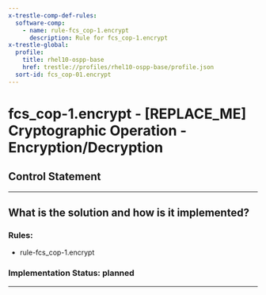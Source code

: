 ```yaml
---
x-trestle-comp-def-rules:
  software-comp:
    - name: rule-fcs_cop-1.encrypt
      description: Rule for fcs_cop-1.encrypt
x-trestle-global:
  profile:
    title: rhel10-ospp-base
    href: trestle://profiles/rhel10-ospp-base/profile.json
  sort-id: fcs_cop-01.encrypt
---
```


# fcs_cop-1.encrypt - \[REPLACE_ME\] Cryptographic Operation - Encryption/Decryption

## Control Statement

______________________________________________________________________

## What is the solution and how is it implemented?

<!-- For implementation status enter one of: implemented, partial, planned, alternative, not-applicable -->

<!-- Note that the list of rules under ### Rules: is read-only and changes will not be captured after assembly to JSON -->

<!-- Add control implementation description here for control: fcs_cop-1.encrypt -->

### Rules:

  - rule-fcs_cop-1.encrypt

### Implementation Status: planned

______________________________________________________________________
